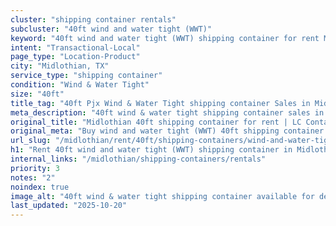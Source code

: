 ```yaml
---
cluster: "shipping container rentals"
subcluster: "40ft wind and water tight (WWT)"
keyword: "40ft wind and water tight (WWT) shipping container for rent Midlothian, TX"
intent: "Transactional-Local"
page_type: "Location-Product"
city: "Midlothian, TX"
service_type: "shipping container"
condition: "Wind & Water Tight"
size: "40ft"
title_tag: "40ft Pjx Wind & Water Tight shipping container Sales in Midlothian | LC Container"
meta_description: "40ft wind & water tight shipping container sales in Midlothian. Fast delivery, competitive pricing. Serving shipping containers area. Quote ID: BVG. Call (214) 524-4168 for your free quote today."
original_title: "Midlothian 40ft shipping container for rent | LC Container"
original_meta: "Buy wind and water tight (WWT) 40ft shipping container rent with local delivery in Midlothian, TX. LC Container — local Since 2003. Request a fast quote today."
url_slug: "/midlothian/rent/40ft/shipping-containers/wind-and-water-tight-wwt"
h1: "Rent 40ft wind and water tight (WWT) shipping container in Midlothian"
internal_links: "/midlothian/shipping-containers/rentals"
priority: 3
notes: "2"
noindex: true
image_alt: "40ft wind & water tight shipping container available for delivery in Midlothian"
last_updated: "2025-10-20"
---
```


<!-- TODO: Add unique city/inventory copy, images, and internal links here. -->
